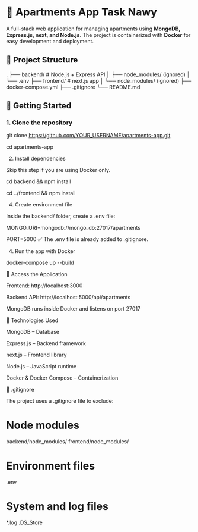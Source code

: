# 🏡 Apartments App Task Nawy

A full-stack web application for managing apartments using **MongoDB, Express.js, next, and Node.js**. The project is containerized with **Docker** for easy development and deployment.


## 📁 Project Structure

. ├── backend/ # Node.js + Express API │ ├── node_modules/ (ignored) │ └── .env  ├── frontend/ # next.js app │ └── node_modules/ (ignored) ├── docker-compose.yml ├── .gitignore └── README.md


## 🚀 Getting Started

### 1. Clone the repository

git clone https://github.com/YOUR_USERNAME/apartments-app.git

cd apartments-app

2. Install dependencies
   
Skip this step if you are using Docker only.

cd backend && npm install

cd ../frontend && npm install

4. Create environment file
   
Inside the backend/ folder, create a .env file:

MONGO_URI=mongodb://mongo_db:27017/apartments

PORT=5000
✅ The .env file is already added to .gitignore.

4. Run the app with Docker
   
docker-compose up --build


🔗 Access the Application

Frontend: http://localhost:3000

Backend API: http://localhost:5000/api/apartments

MongoDB runs inside Docker and listens on port 27017

🧰 Technologies Used

MongoDB – Database

Express.js – Backend framework

next.js – Frontend library

Node.js – JavaScript runtime

Docker & Docker Compose – Containerization

📂 .gitignore

The project uses a .gitignore file to exclude:

# Node modules
backend/node_modules/
frontend/node_modules/

# Environment files
.env

# System and log files
*.log
.DS_Store
